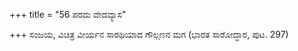 +++
title = "56 ಪರಮ ವೇದವ್ಯಾಸ"

+++
ಸಂಜಯ, ವಿಚಿತ್ರ ವೀರ್ಯನ ಸಾರಥಿಯಾದ ಗೌಲ್ಗಣನ ಮಗ (ಭಾರತ ಸಾರೋದ್ಧಾರ, ಪುಟ. 297)